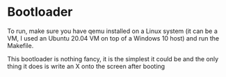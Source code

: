 # Bootloader
To run, make sure you have qemu installed on a Linux system
(it can be a VM, I used an Ubuntu 20.04 VM on top of a Windows 10 host)
and run the Makefile.

This bootloader is nothing fancy, it is the simplest it could be and the
only thing it does is write an X onto the screen after booting

